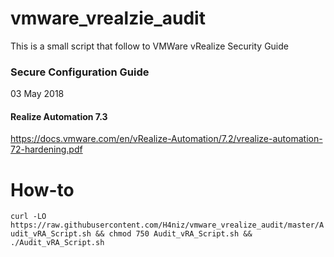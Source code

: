 # vmware_vrealzie_audit
This is a small script that follow to VMWare vRealize Security Guide

### Secure Configuration Guide
03 May 2018

#### Realize Automation 7.3

https://docs.vmware.com/en/vRealize-Automation/7.2/vrealize-automation-72-hardening.pdf

# How-to
```curl -LO https://raw.githubusercontent.com/H4niz/vmware_vrealize_audit/master/Audit_vRA_Script.sh && chmod 750 Audit_vRA_Script.sh && ./Audit_vRA_Script.sh```
